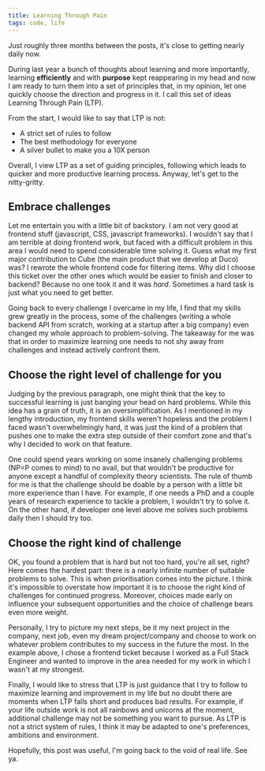 ```yaml
---
title: Learning Through Pain
tags: code, life
---
```


Just roughly three months between the posts, it's close to getting nearly daily now.

During last year a bunch of thoughts about learning and more importantly, learning __efficiently__ and with __purpose__ kept reappearing in my head and
now I am ready to turn them into a set of principles that, in my opinion, let one quickly choose the direction and progress in it.
I call this set of ideas Learning Through Pain (LTP).

From the start, I would like to say that LTP is not:

* A strict set of rules to follow
* The best methodology for everyone
* A silver bullet to make you a 10X person

Overall, I view LTP as a set of guiding principles, following which leads to quicker and more productive learning process.
Anyway, let's get to the nitty-gritty.

Embrace challenges
------------------
Let me entertain you with a little bit of backstory. I am not very good at frontend stuff (javascript, CSS, javascript frameworks).
I wouldn't say that I am terrible at doing frontend work, but faced with a difficult problem in this area I would need to spend considerable time solving it.
Guess what my first major contribution to Cube (the main product that we develop at Duco) was? I rewrote the whole frontend code for filtering items.
Why did I choose this ticket over the other ones which would be easier to finish and closer to backend?
Because no one took it and it was _hard_. Sometimes a hard task is just what you need to get better.

Going back to every challenge I overcame in my life, I find that my skills grew greatly in the process,
some of the challenges (writing a whole backend API from scratch, working at a startup after a big company) even changed my whole approach to problem-solving.
The takeaway for me was that in order to maximize learning one needs to not shy away from challenges and instead actively confront them.

Choose the right level of challenge for you
-------------------------------------------
Judging by the previous paragraph, one might think that the key to successful learning is just banging your head on hard problems.
While this idea has a grain of truth, it is an oversimplification.
As I mentioned in my lengthy introduction, my frontend skills weren't hopeless and
the problem I faced wasn't overwhelmingly hard, it was just the kind of a problem that pushes one to make the extra step outside of their comfort zone
and that's why I decided to work on that feature.

One could spend years working on some insanely challenging problems (NP=P comes to mind) to no avail, but that wouldn't be productive for anyone
except a handful of complexity theory scientists.
The rule of thumb for me is that the challenge should be doable by a person with a little bit more experience than I have.
For example, if one needs a PhD and a couple years of research experience to tackle a problem, I wouldn't try to solve it. On the other hand,
if developer one level above me solves such problems daily then I should try too.

Choose the right kind of challenge
----------------------------------
OK, you found a problem that is hard but not too hard, you're all set, right?
Here comes the hardest part: there is a nearly infinite number of suitable problems to solve.
This is when prioritisation comes into the picture.
I think it's impossible to overstate how important it is to choose the right kind of challenges for continued progress.
Moreover, choices made early on influence your subsequent opportunities and the choice of challenge bears even more weight.

Personally, I try to picture my next steps, be it my next project in the company, next job, even my dream project/company and choose to work on whatever problem
contributes to my success in the future the most.
In the example above, I chose a frontend ticket because I worked as a Full Stack Engineer and wanted to improve in the
area needed for my work in which I wasn't at my strongest.

Finally, I would like to stress that LTP is just guidance that I try to follow to maximize learning and improvement in my life
but no doubt there are moments when LTP falls short and produces bad results.
For example, if your life outside work is not all rainbows and unicorns at the moment, additional challenge may not be something you want to pursue.
As LTP is not a strict system of rules, I think it may be adapted to one's preferences, ambitions and environment.

Hopefully, this post was useful, I'm going back to the void of real life. See ya.
